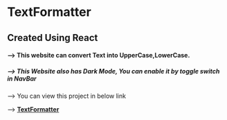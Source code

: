# TextFormatter
<h2>Created Using React</h2>
<h4>--> This website can convert Text into UpperCase,LowerCase.</h4>
<h5>--> This Website also has Dark Mode, You can enable it by toggle switch in NavBar</h5>
<p>--> You can view this project in below link </p>
<p>--> <a href="https://anujkumar070.github.io/TextFormatter"><b>TextFormatter</b></a></p>
